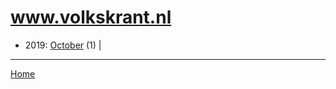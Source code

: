 # www.volkskrant.nl

  * 2019: 
      [October](./www-volkskrant-nl-2019-10.md) (1) | 

----

[Home](../)
